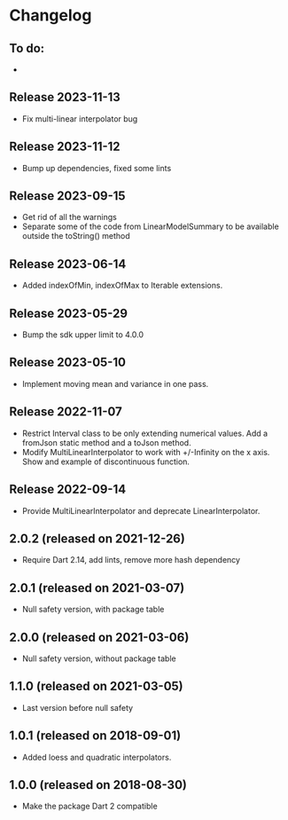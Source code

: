# Changelog

## To do:
- 

## Release 2023-11-13
- Fix multi-linear interpolator bug

## Release 2023-11-12
- Bump up dependencies, fixed some lints

## Release 2023-09-15
- Get rid of all the warnings
- Separate some of the code from LinearModelSummary to be available outside the toString() method

## Release 2023-06-14
- Added indexOfMin, indexOfMax to Iterable<num> extensions.  

## Release 2023-05-29
- Bump the sdk upper limit to 4.0.0

## Release 2023-05-10
- Implement moving mean and variance in one pass. 

## Release 2022-11-07
- Restrict Interval class to be only extending numerical values.  Add a 
fromJson static method and a toJson method.
- Modify MultiLinearInterpolator to work with +/-Infinity on the x axis.
Show and example of discontinuous function. 

## Release 2022-09-14
- Provide MultiLinearInterpolator and deprecate LinearInterpolator.

## 2.0.2 (released on 2021-12-26)
- Require Dart 2.14, add lints, remove more hash dependency

## 2.0.1 (released on 2021-03-07)
- Null safety version, with package table

## 2.0.0 (released on 2021-03-06)
- Null safety version, without package table 

## 1.1.0 (released on 2021-03-05)
- Last version before null safety 


## 1.0.1 (released on 2018-09-01)

- Added loess and quadratic interpolators.  

## 1.0.0 (released on 2018-08-30)

- Make the package Dart 2 compatible